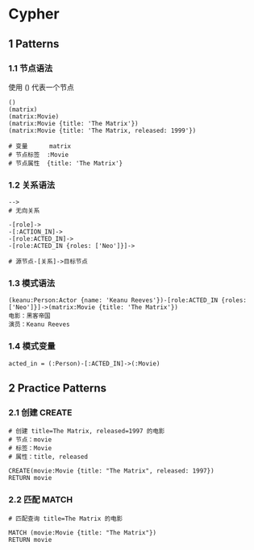 # Cypher

## 1 Patterns

### 1.1 节点语法

使用 () 代表一个节点

```Cypher
()
(matrix)
(matrix:Movie)
(matrix:Movie {title: 'The Matrix'})
(matrix:Movie {title: 'The Matrix, released: 1999'})

# 变量      matrix
# 节点标签  :Movie
# 节点属性  {title: 'The Matrix'}
```

### 1.2 关系语法

```Cypher
-->
# 无向关系

-[role]->
-[:ACTION_IN]->
-[role:ACTED_IN]->
-[role:ACTED_IN {roles: ['Neo']}]->

# 源节点-[关系]->目标节点
```

### 1.3 模式语法

```Cypher
(keanu:Person:Actor {name: 'Keanu Reeves'})-[role:ACTED_IN {roles: ['Neo']}]->(matrix:Movie {title: 'The Matrix'})
电影：黑客帝国
演员：Keanu Reeves
```

### 1.4 模式变量

```Cypher
acted_in = (:Person)-[:ACTED_IN]->(:Movie)
```

## 2 Practice Patterns

### 2.1 创建 CREATE

```Cypher
# 创建 title=The Matrix, released=1997 的电影
# 节点：movie
# 标签：Movie
# 属性：title, released

CREATE(movie:Movie {title: "The Matrix", released: 1997})
RETURN movie
```

### 2.2 匹配 MATCH

```Cypher
# 匹配查询 title=The Matrix 的电影

MATCH (movie:Movie {title: "The Matrix"})
RETURN movie
```
